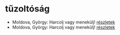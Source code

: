 # tűzoltóság

- Moldova, György: Harcolj vagy menekülj! [részletek](_details/Moldova%2C%20Gy%C3%B6rgy.md#id_344)
- Moldova, György: Harcolj vagy menekülj! [részletek](_details/Moldova%2C%20Gy%C3%B6rgy.md#id_345)